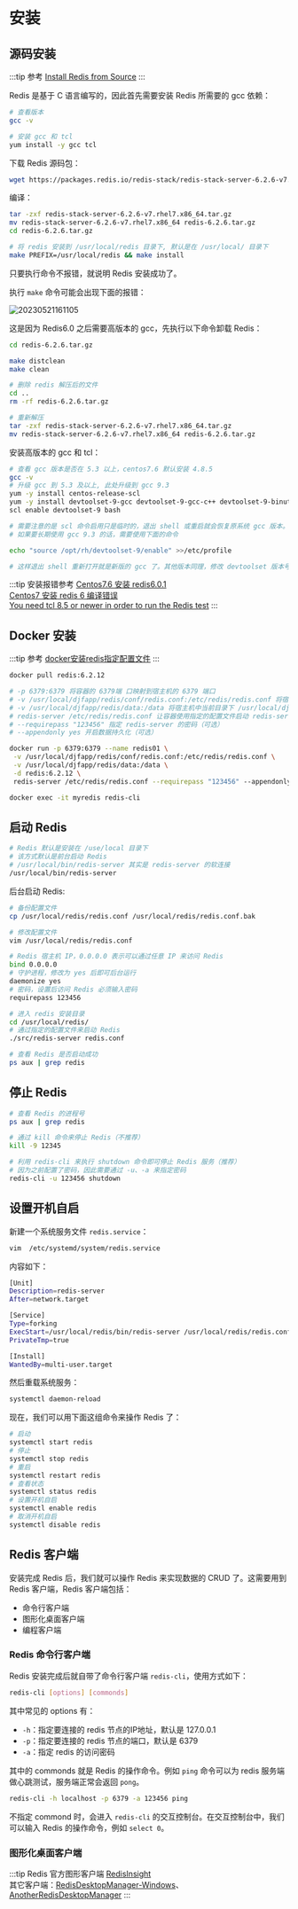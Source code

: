# 安装

## 源码安装
:::tip 参考
[Install Redis from Source](https://redis.io/docs/getting-started/installation/install-redis-from-source/)
:::

Redis 是基于 C 语言编写的，因此首先需要安装 Redis 所需要的 gcc 依赖：

```sh
# 查看版本
gcc -v

# 安装 gcc 和 tcl
yum install -y gcc tcl
```

下载 Redis 源码包：
```sh
wget https://packages.redis.io/redis-stack/redis-stack-server-6.2.6-v7.rhel7.x86_64.tar.gz?_gl=1*1usxo17*_ga*Mjk4ODg3NzExLjE2Njc5MTcxNTc.*_ga_8BKGRQKRPV*MTY4NDY1MzQ5Ny4zLjEuMTY4NDY1NjExMi4yMi4wLjA.
```

编译：
```sh
tar -zxf redis-stack-server-6.2.6-v7.rhel7.x86_64.tar.gz
mv redis-stack-server-6.2.6-v7.rhel7.x86_64 redis-6.2.6.tar.gz
cd redis-6.2.6.tar.gz

# 将 redis 安装到 /usr/local/redis 目录下, 默认是在 /usr/local/ 目录下
make PREFIX=/usr/local/redis && make install
```
只要执行命令不报错，就说明 Redis 安装成功了。

执行 `make` 命令可能会出现下面的报错：

![20230521161105](https://djfmdresources.oss-cn-hangzhou.aliyuncs.com/athena/2023-05-21/20230521161105.png)

这是因为 Redis6.0 之后需要高版本的 gcc，先执行以下命令卸载 Redis：

```sh
cd redis-6.2.6.tar.gz

make distclean
make clean

# 删除 redis 解压后的文件
cd ..
rm -rf redis-6.2.6.tar.gz

# 重新解压
tar -zxf redis-stack-server-6.2.6-v7.rhel7.x86_64.tar.gz
mv redis-stack-server-6.2.6-v7.rhel7.x86_64 redis-6.2.6.tar.gz
```
安装高版本的 gcc 和 tcl：
```sh
# 查看 gcc 版本是否在 5.3 以上，centos7.6 默认安装 4.8.5
gcc -v
# 升级 gcc 到 5.3 及以上, 此处升级到 gcc 9.3
yum -y install centos-release-scl
yum -y install devtoolset-9-gcc devtoolset-9-gcc-c++ devtoolset-9-binutils
scl enable devtoolset-9 bash

# 需要注意的是 scl 命令启用只是临时的，退出 shell 或重启就会恢复原系统 gcc 版本。
# 如果要长期使用 gcc 9.3 的话，需要使用下面的命令

echo "source /opt/rh/devtoolset-9/enable" >>/etc/profile

# 这样退出 shell 重新打开就是新版的 gcc 了。其他版本同理，修改 devtoolset 版本号即可。
```

:::tip 安装报错参考
[Centos7.6 安装 redis6.0.1](https://my.oschina.net/u/4326248/blog/4267380/print)  
[Centos7 安装 redis 6 编译错误](https://www.limstash.com/articles/202005/1633)  
[You need tcl 8.5 or newer in order to run the Redis test](https://www.cnblogs.com/Security-Darren/p/4381932.html)
:::

## Docker 安装

:::tip 参考
[docker安装redis指定配置文件](https://www.jianshu.com/p/67fc4b1cbe1b)
:::

```sh
docker pull redis:6.2.12
```

```sh
# -p 6379:6379 将容器的 6379端 口映射到宿主机的 6379 端口
# -v /usr/local/djfapp/redis/conf/redis.conf:/etc/redis/redis.conf 将宿主机中当前目录下的 redis.conf 映射成容器内redis 的启动配置文件
# -v /usr/local/djfapp/redis/data:/data 将宿主机中当前目录下 /usr/local/djfapp/redis/data 挂载到容器的 /data
# redis-server /etc/redis/redis.conf 让容器使用指定的配置文件启动 redis-server 进程（该配置文件是容器内的，但是我们之前已经做了本地配置文件的映射，所以就相当于用本地的配置文件来启动）
# --requirepass "123456" 指定 redis-server 的密码（可选）
# --appendonly yes 开启数据持久化（可选）

docker run -p 6379:6379 --name redis01 \
 -v /usr/local/djfapp/redis/conf/redis.conf:/etc/redis/redis.conf \
 -v /usr/local/djfapp/redis/data:/data \
 -d redis:6.2.12 \
 redis-server /etc/redis/redis.conf --requirepass "123456" --appendonly yes
```

```sh
docker exec -it myredis redis-cli
```

## 启动 Redis

```sh
# Redis 默认是安装在 /use/local 目录下
# 该方式默认是前台启动 Redis
# /usr/local/bin/redis-server 其实是 redis-server 的软连接
/usr/local/bin/redis-server
```
后台启动 Redis: 
```sh
# 备份配置文件
cp /usr/local/redis/redis.conf /usr/local/redis/redis.conf.bak

# 修改配置文件
vim /usr/local/redis/redis.conf
```
```sh
# Redis 宿主机 IP，0.0.0.0 表示可以通过任意 IP 来访问 Redis
bind 0.0.0.0
# 守护进程，修改为 yes 后即可后台运行
daemonize yes 
# 密码，设置后访问 Redis 必须输入密码
requirepass 123456
```
```sh
# 进入 redis 安装目录 
cd /usr/local/redis/
# 通过指定的配置文件来启动 Redis
./src/redis-server redis.conf
```
```sh
# 查看 Redis 是否启动成功
ps aux | grep redis
```
## 停止 Redis
```sh
# 查看 Redis 的进程号
ps aux | grep redis

# 通过 kill 命令来停止 Redis（不推荐）
kill -9 12345

# 利用 redis-cli 来执行 shutdown 命令即可停止 Redis 服务（推荐）
# 因为之前配置了密码，因此需要通过 -u、-a 来指定密码
redis-cli -u 123456 shutdown
```
## 设置开机自启

新建一个系统服务文件 `redis.service`：

```sh
vim  /etc/systemd/system/redis.service
```

内容如下：

```sh
[Unit]
Description=redis-server
After=network.target

[Service]
Type=forking
ExecStart=/usr/local/redis/bin/redis-server /usr/local/redis/redis.conf
PrivateTmp=true

[Install]
WantedBy=multi-user.target
```

然后重载系统服务：

```sh
systemctl daemon-reload
```

现在，我们可以用下面这组命令来操作 Redis 了：

```sh
# 启动
systemctl start redis
# 停止
systemctl stop redis
# 重启
systemctl restart redis
# 查看状态
systemctl status redis
# 设置开机自启
systemctl enable redis
# 取消开机自启
systemctl disable redis
```
## Redis 客户端

安装完成 Redis 后，我们就可以操作 Redis 来实现数据的 CRUD 了。这需要用到 Redis 客户端，Redis 客户端包括：

- 命令行客户端
- 图形化桌面客户端
- 编程客户端

### Redis 命令行客户端

Redis 安装完成后就自带了命令行客户端 `redis-cli`，使用方式如下：

```sh
redis-cli [options] [commonds]
```

其中常见的 options 有：

- `-h`：指定要连接的 redis 节点的IP地址，默认是 127.0.0.1
- `-p`：指定要连接的 redis 节点的端口，默认是 6379
- `-a`：指定 redis 的访问密码 

其中的 commonds 就是 Redis 的操作命令。例如 `ping` 命令可以为 redis 服务端做心跳测试，服务端正常会返回 `pong`。
```sh
redis-cli -h localhost -p 6379 -a 123456 ping
```

不指定 commond 时，会进入 `redis-cli` 的交互控制台。在交互控制台中，我们可以输入 Redis 的操作命令，例如 `select 0`。

### 图形化桌面客户端

:::tip 
Redis 官方图形客户端 [RedisInsight](https://redis.io/download/)   
其它客户端：[RedisDesktopManager-Windows](https://github.com/lework/RedisDesktopManager-Windows/releases)、[AnotherRedisDesktopManager](https://github.com/qishibo/AnotherRedisDesktopManager)
:::
